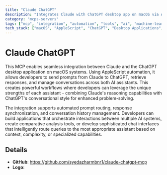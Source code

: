 ```yaml
---
title: "Claude ChatGPT"
description: "Integrates Claude with ChatGPT desktop app on macOS via AppleScript for cross-assistant interactions and conversation management."
category: "mcps-servers"
tags: ["mcp", "integration", "automation", "tools", "ai", "machine-learning"]
tech_stack: ["macOS", "AppleScript", "ChatGPT", "Desktop Applications", "AI Assistants"]
---
```


# Claude ChatGPT

This MCP enables seamless integration between Claude and the ChatGPT desktop application on macOS systems. Using AppleScript automation, it allows developers to send prompts from Claude to ChatGPT, retrieve responses, and manage conversations across both AI assistants. This creates powerful workflows where developers can leverage the unique strengths of each assistant - combining Claude's reasoning capabilities with ChatGPT's conversational style for enhanced problem-solving.

The integration supports automated prompt routing, response synchronization, and conversation history management. Developers can build applications that orchestrate interactions between multiple AI systems, create comparative analysis tools, or develop sophisticated chat interfaces that intelligently route queries to the most appropriate assistant based on context, complexity, or specialized capabilities.

## Details

- **GitHub**: https://github.com/syedazharmbnr1/claude-chatgpt-mcp
- **Logo**: 
